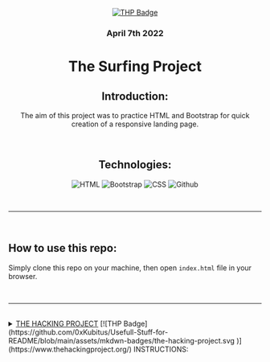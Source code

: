 <div align="center">

[![THP Badge](https://github.com/0xKubitus/Usefull-Stuff-for-README/blob/main/assets/mkdwn-badges/the-hacking-project.svg
)](https://www.thehackingproject.org/)
### April 7th 2022

# The Surfing Project
## Introduction:

The aim of this project was to practice HTML and Bootstrap for quick creation of a responsive landing page.

<br/>

## Technologies:

  ![HTML](https://skillicons.dev/icons?i=html)
  ![Bootstrap](https://skillicons.dev/icons?i=bootstrap)
  ![CSS](https://skillicons.dev/icons?i=css)
  ![Github](https://skillicons.dev/icons?i=github)

</div>

<br/>
<hr/>
<br/>





## How to use this repo:
Simply clone this repo on your machine, then open `index.html` file in your browser.

<br/>
<hr/>
<br/>





<details>
<summary>
<a href="https://www.thehackingproject.org/">THE HACKING PROJECT</a> [![THP Badge](https://github.com/0xKubitus/Usefull-Stuff-for-README/blob/main/assets/mkdwn-badges/the-hacking-project.svg
)](https://www.thehackingproject.org/) INSTRUCTIONS:
</summary>
<br>


This project will make you practice Bootstrap, discover the power of responsive, and prepare you for tomorrow and the notions of Landing Pages and Bootstrap themes.

The page must be created using Bootstrap as much as possible, with a minimal amount of CSS.
It will have to be responsive (adapting to the user's screen size).

Here is <a href="https://i.imgur.com/GjTtsBA.jpg">the mobile version</a> of the page to code (#mobile_first). And here, <a href="https://i.imgur.com/zZzjc3t.jpg">the Desktop version</a> of the page to code.


### Instructions:

Recreate (almost) identically a webpage of 'the Surfing Project', a fake peer-learning surfing school.

Today's rules are:

<ul>
  <li>Bootstrap must be used as much as possible</li>
  <li>use the least amount of CSS possible</li>
  <li>no need to code the pages "Le programme" and "Nos prochaines sessions"</li>
  <li>for the photo at the top, you can choose any 'surf' picture you think is suitable</li>
  <li>same for the bottom pictures</li>
  <li>the 'three dots' icon must come from font-awesome</li>
  <li>the "Témoignages" have to be inside Cards</li>
  <li>Prices have to be displayed inside of each Card</li>  
</ul>

</details>

